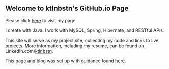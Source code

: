 ## Welcome to ktlnbstn's GitHub.io Page
Please click [here](https://ktlnbstn.github.io/) to visit my page.

I create with Java. I work with MySQL, Spring, Hibernate, and RESTful APIs.

This site will serve as my project site, collecting my code and links to live projects.
More information, including my resume, can be found on LinkedIn.com/[ktlnbstn](https://www.linkedin.com/in/ktlnbstn/).


This page and blog was set up with guidance found [here](http://jmcglone.com/guides/github-pages/).
